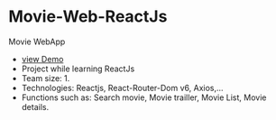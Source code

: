 # Movie-Web-ReactJs
Movie WebApp
- [view Demo](https://movie-web-app-rho.vercel.app)
- Project while learning ReactJs
- Team size: 1.
- Technologies: Reactjs, React-Router-Dom v6, Axios,...
- Functions such as: Search movie, Movie trailler, Movie List, Movie details.
